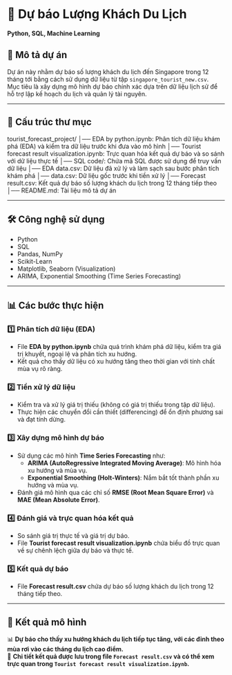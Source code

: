 # 📌 Dự báo Lượng Khách Du Lịch  
**Python, SQL, Machine Learning**  

## 📌 Mô tả dự án  
Dự án này nhằm dự báo số lượng khách du lịch đến Singapore trong 12 tháng tới bằng cách sử dụng dữ liệu từ tập `singapore_tourist_new.csv`.  
Mục tiêu là xây dựng mô hình dự báo chính xác dựa trên dữ liệu lịch sử để hỗ trợ lập kế hoạch du lịch và quản lý tài nguyên.  

---

## 📁 Cấu trúc thư mục  

tourist_forecast_project/ 
│── EDA by python.ipynb: Phân tích dữ liệu khám phá (EDA) và kiểm tra dữ liệu trước khi đưa vào mô hình
│── Tourist forecast result visualization.ipynb: Trực quan hóa kết quả dự báo và so sánh với dữ liệu thực tế
│── SQL code/: Chứa mã SQL được sử dụng để truy vấn dữ liệu
│── EDA data.csv: Dữ liệu đã xử lý và làm sạch sau bước phân tích khám phá
│── data.csv: Dữ liệu gốc trước khi tiền xử lý
│── Forecast result.csv: Kết quả dự báo số lượng khách du lịch trong 12 tháng tiếp theo
│── README.md: Tài liệu mô tả dự án

---

## 🛠️ Công nghệ sử dụng  
- Python  
- SQL  
- Pandas, NumPy  
- Scikit-Learn  
- Matplotlib, Seaborn (Visualization)  
- ARIMA, Exponential Smoothing (Time Series Forecasting)  

---

## 📊 Các bước thực hiện  

### 1️⃣ Phân tích dữ liệu (EDA)  
- File **EDA by python.ipynb** chứa quá trình khám phá dữ liệu, kiểm tra giá trị khuyết, ngoại lệ và phân tích xu hướng.  
- Kết quả cho thấy dữ liệu có xu hướng tăng theo thời gian với tính chất mùa vụ rõ ràng.  

### 2️⃣ Tiền xử lý dữ liệu  
- Kiểm tra và xử lý giá trị thiếu (không có giá trị thiếu trong tập dữ liệu).  
- Thực hiện các chuyển đổi cần thiết (differencing) để ổn định phương sai và đạt tính dừng.  

### 3️⃣ Xây dựng mô hình dự báo  
- Sử dụng các mô hình **Time Series Forecasting** như:  
  - **ARIMA (AutoRegressive Integrated Moving Average)**: Mô hình hóa xu hướng và mùa vụ.  
  - **Exponential Smoothing (Holt-Winters)**: Nắm bắt tốt thành phần xu hướng và mùa vụ.  
- Đánh giá mô hình qua các chỉ số **RMSE (Root Mean Square Error)** và **MAE (Mean Absolute Error)**.  

### 4️⃣ Đánh giá và trực quan hóa kết quả  
- So sánh giá trị thực tế và giá trị dự báo.  
- File **Tourist forecast result visualization.ipynb** chứa biểu đồ trực quan về sự chênh lệch giữa dự báo và thực tế.  

### 5️⃣ Kết quả dự báo  
- File **Forecast result.csv** chứa dự báo số lượng khách du lịch trong 12 tháng tiếp theo.  

---

## 📌 Kết quả mô hình  
📊 **Dự báo cho thấy xu hướng khách du lịch tiếp tục tăng, với các đỉnh theo mùa rơi vào các tháng du lịch cao điểm.**  
📌 **Chi tiết kết quả được lưu trong file `Forecast result.csv` và có thể xem trực quan trong `Tourist forecast result visualization.ipynb`.**  
